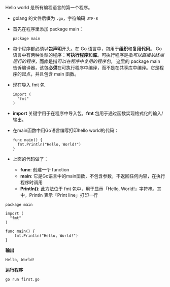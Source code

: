 Hello world 是所有编程语言的第一个程序。
* golang 的文件后缀为 `.go`，字符编码 `UTF-8`
* 首先在程序里添加 package main：
  ```
  package main
  ```
* 每个程序都必须以**包声明**开头。在 Go 语言中，包用于**组织**和**复用代码**。
Go 语言中有两种类型的程序：**可执行程序**和**库**。可执行程序是指*可以直接从终端运行的程序*，而库是指*可以在程序中复用的程序包*。
这里的 package main 告诉编译器，该包**必须**在可执行程序中编译，而不是在共享库中编译。它是程序的起点，并且包含 main 函数。

* 现在导入 fmt 包
  ```
  import (
    "fmt"
  )
  ```
* **import** 关键字用于在程序中导入包，**fmt** 包用于通过函数实现格式化的输入/输出。
* 在main函数中用Go语言编写打印hello world的代码：
  ```
  func main() {
    fmt.Println("Hello, World!") 
  }
  ```
* 上面的代码做了：
  * **func**: 创建一个 function
  * **main**: 它是Go语言中的main函数，不包含参数，不返回任何内容，在执行程序时调用
  * **Println()**: 此方法位于 fmt 包中，用于显示「Hello, World!」字符串。其中，Println 表示「Print line」打印一行
```golang
package main

import (
  "fmt"
)

func main() {
    fmt.Println("Hello, World!") 
}
```
**输出**
```
Hello, World!
```

**运行程序**
```bash
go run first.go
```
